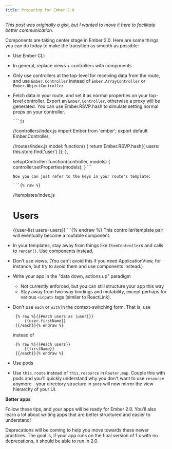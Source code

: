 ```yaml
---
title: Preparing for Ember 2.0
---
```


*This post was originally [a gist](https://gist.github.com/samselikoff/1d7300ce59d216fdaf97), but I wanted to move it here to facilitate better communication.*

Components are taking center stage in Ember 2.0. Here are some things you can do today to make the transition as smooth as possible:

 - Use Ember CLI
 - In general, replace views + controllers with components
 - Only use controllers at the top-level for receiving data from the route, and use `Ember.Controller` instead of `Ember.ArrayController` or `Ember.ObjectController`
 - Fetch data in your route, and set it as normal properties on your top-level controller. Export an `Ember.Controller`, otherwise a proxy will be generated. You can use Ember.RSVP.hash to simulate setting normal props on your controller.

       ```js   
    //controllers/index.js
    import Ember from 'ember';
    export default Ember.Controller;

    //routes/index.js
    model: function() {
     return Ember.RSVP.hash({
       users: this.store.find('user')
     });
    },

    setupController: function(controller, models) {
     controller.setProperties(models);
    }
       ```
       
       Now you can just refer to the keys in your route's template:
       
       ```{% raw %}
   //templates/index.js
   <h1>Users</h1>
   {{user-list users=users}}
       ```{% endraw %}
       This controller/template pair will eventually become a routable component.

 - In your templates, stay away from things like `ItemController`s and calls to `render()`. Use components instead.
 - Don't use views. (You can't avoid this if you need ApplicationView, for instance, but try to avoid them and use components instead.)
 - Write your app in the "data down, actions up" paradigm
   - Not currently enforced, but you can still structure your app this way
   - Stay away from two-way bindings and mutability, except perhaps for various `<input>` tags (similar to ReactLink).
 - Don't use `each` or `with` in the context-switching form. That is, use

        {% raw %}{{#each users as |user|}}
            {{user.firstName}}
        {{/each}}{% endraw %}

    instead of

        {% raw %}{{#each users}}
            {{firstName}}
        {{/each}}{% endraw %}
 
 - Use pods           
 - Use `this.route` instead of `this.resource` in `Router.map`. Couple this with pods and you'll quickly understand why you don't want to use `resource` anymore - your directory structure in `pods` will now mirror the view hierarchy of your UI.
 
   
**Better apps**

Follow these tips, and your apps will be ready for Ember 2.0. You'll also learn a lot about writing apps that are better structured and easier to understand!

Deprecations will be coming to help you move towards these newer practices. The goal is, if your app runs on the final version of 1.x with no deprecations, it should be able to run in 2.0.
